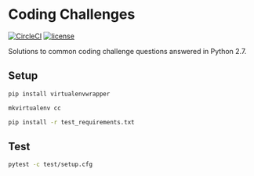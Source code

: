 # Coding Challenges

[![CircleCI](https://img.shields.io/circleci/project/github/suddi/coding-challenges.svg)](https://circleci.com/gh/suddi/coding-challenges)
[![license](https://img.shields.io/github/license/suddi/coding-challenges.svg)](https://github.com/suddi/coding-challenges/blob/master/LICENSE)

Solutions to common coding challenge questions answered in Python 2.7.

## Setup

````sh
pip install virtualenvwrapper
````

````sh
mkvirtualenv cc

pip install -r test_requirements.txt
````

## Test

````sh
pytest -c test/setup.cfg
````

